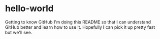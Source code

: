 # hello-world
Getting to know GitHub
I'm doing this README so that I can understand GitHub better and learn how to use it. Hopefully I can pick it up pretty fast but we'll see.
